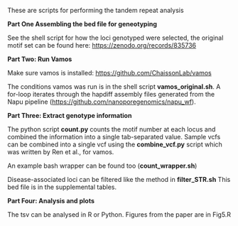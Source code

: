 These are scripts for performing the tandem repeat analysis

**Part One Assembling the bed file for geneotyping**

See the shell script  for how the loci genotyped were selected, the original motif set can be found here: https://zenodo.org/records/835736


**Part Two: Run Vamos**

Make sure vamos is installed: https://github.com/ChaissonLab/vamos

The conditions vamos was run is in the shell script **vamos_original.sh**. A for-loop iterates through the hapdiff assembly files generated from the Napu pipeline (https://github.com/nanoporegenomics/napu_wf).


**Part Three: Extract genotype information**

The python script **count.py** counts the motif number at each locus and combined the information into a single tab-separated value. Sample vcfs can be combined into a single vcf using the **combine_vcf.py** script which was written by Ren et al., for vamos.

An example bash wrapper can be found too (**count_wrapper.sh**)

Disease-associated loci can be filtered like the method in **filter_STR.sh** This bed file is in the supplemental tables.

**Part Four: Analysis and plots**

The tsv can be analysed in R or Python. Figures from the paper are in Fig5.R

